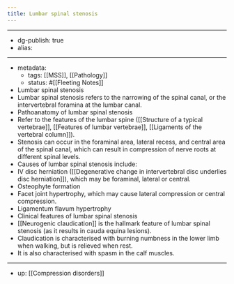 ```yaml
---
title: Lumbar spinal stenosis
---
```


- --
- dg-publish: true
- alias:
- --
- metadata:
	- tags: [[MSS]], [[Pathology]]
	- status: #[[Fleeting Notes]]
- Lumbar spinal stenosis
- Lumbar spinal stenosis refers to the narrowing of the spinal canal, or the intervertebral foramina at the lumbar canal.
- Pathoanatomy of lumbar spinal stenosis
- Refer to the features of the lumbar spine ([[Structure of a typical vertebrae]], [[Features of lumbar vertebrae]], [[Ligaments of the vertebral column]]).
- Stenosis can occur in the foraminal area, lateral recess, and central area of the spinal canal, which can result in compression of nerve roots at different spinal levels.
- Causes of lumbar spinal stenosis include:
- IV disc herniation ([[Degenerative change in intervertebral disc underlies disc herniation]]), which may be foraminal, lateral or central.
- Osteophyte formation
- Facet joint hypertrophy, which may cause lateral compression or central compression.
- Ligamentum flavum hypertrophy
- Clinical features of lumbar spinal stenosis
- [[Neurogenic claudication]] is the hallmark feature of lumbar spinal stenosis (as it results in cauda equina lesions).
- Claudication is characterised with burning numbness in the lower limb when walking, but is relieved when rest.
- It is also characterised with spasm in the calf muscles.
- --
- up: [[Compression disorders]]
